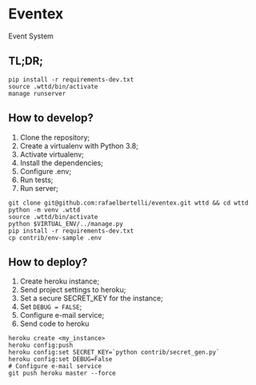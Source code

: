 # Eventex

Event System

## TL;DR;

```console
pip install -r requirements-dev.txt
source .wttd/bin/activate
manage runserver
```

## How to develop?

1. Clone the repository;
2. Create a virtualenv with Python 3.8;
3. Activate virtualenv;
4. Install the dependencies;
5. Configure .env;
6. Run tests;
7. Run server;

```console
git clone git@github.com:rafaelbertelli/eventex.git wttd && cd wttd
python -m venv .wttd
source .wttd/bin/activate
python $VIRTUAL_ENV/../manage.py
pip install -r requirements-dev.txt
cp contrib/env-sample .env
```

## How to deploy?

1. Create heroku instance;
2. Send project settings to heroku;
3. Set a secure SECRET_KEY for the instance;
4. Set `DEBUG = FALSE`;
5. Configure e-mail service;
6. Send code to heroku

```console
heroku create <my_instance>
heroku config:push
heroku config:set SECRET_KEY=`python contrib/secret_gen.py`
heroku config:set DEBUG=False
# Configure e-mail service
git push heroku master --force
```
